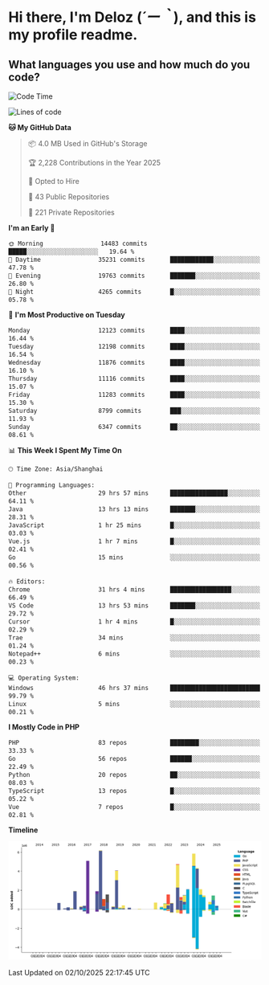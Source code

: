 # **Hi there, I'm Deloz (*´ー｀*), and this is my profile readme.**

## **What languages you use and how much do you code?**

<!--START_SECTION:waka-->
![Code Time](http://img.shields.io/badge/Code%20Time-7%2C669%20hrs%2059%20mins-blue)

![Lines of code](https://img.shields.io/badge/From%20Hello%20World%20I%27ve%20Written-54.0%20million%20lines%20of%20code-blue)

**🐱 My GitHub Data** 

> 📦 4.0 MB Used in GitHub's Storage 
 > 
> 🏆 2,228 Contributions in the Year 2025
 > 
> 💼 Opted to Hire
 > 
> 📜 43 Public Repositories 
 > 
> 🔑 221 Private Repositories 
 > 
**I'm an Early 🐤** 

```text
🌞 Morning                14483 commits       █████░░░░░░░░░░░░░░░░░░░░   19.64 % 
🌆 Daytime                35231 commits       ████████████░░░░░░░░░░░░░   47.78 % 
🌃 Evening                19763 commits       ███████░░░░░░░░░░░░░░░░░░   26.80 % 
🌙 Night                  4265 commits        █░░░░░░░░░░░░░░░░░░░░░░░░   05.78 % 
```
📅 **I'm Most Productive on Tuesday** 

```text
Monday                   12123 commits       ████░░░░░░░░░░░░░░░░░░░░░   16.44 % 
Tuesday                  12198 commits       ████░░░░░░░░░░░░░░░░░░░░░   16.54 % 
Wednesday                11876 commits       ████░░░░░░░░░░░░░░░░░░░░░   16.10 % 
Thursday                 11116 commits       ████░░░░░░░░░░░░░░░░░░░░░   15.07 % 
Friday                   11283 commits       ████░░░░░░░░░░░░░░░░░░░░░   15.30 % 
Saturday                 8799 commits        ███░░░░░░░░░░░░░░░░░░░░░░   11.93 % 
Sunday                   6347 commits        ██░░░░░░░░░░░░░░░░░░░░░░░   08.61 % 
```


📊 **This Week I Spent My Time On** 

```text
🕑︎ Time Zone: Asia/Shanghai

💬 Programming Languages: 
Other                    29 hrs 57 mins      ████████████████░░░░░░░░░   64.11 % 
Java                     13 hrs 13 mins      ███████░░░░░░░░░░░░░░░░░░   28.31 % 
JavaScript               1 hr 25 mins        █░░░░░░░░░░░░░░░░░░░░░░░░   03.03 % 
Vue.js                   1 hr 7 mins         █░░░░░░░░░░░░░░░░░░░░░░░░   02.41 % 
Go                       15 mins             ░░░░░░░░░░░░░░░░░░░░░░░░░   00.56 % 

🔥 Editors: 
Chrome                   31 hrs 4 mins       █████████████████░░░░░░░░   66.49 % 
VS Code                  13 hrs 53 mins      ███████░░░░░░░░░░░░░░░░░░   29.72 % 
Cursor                   1 hr 4 mins         █░░░░░░░░░░░░░░░░░░░░░░░░   02.29 % 
Trae                     34 mins             ░░░░░░░░░░░░░░░░░░░░░░░░░   01.24 % 
Notepad++                6 mins              ░░░░░░░░░░░░░░░░░░░░░░░░░   00.23 % 

💻 Operating System: 
Windows                  46 hrs 37 mins      █████████████████████████   99.79 % 
Linux                    5 mins              ░░░░░░░░░░░░░░░░░░░░░░░░░   00.21 % 
```

**I Mostly Code in PHP** 

```text
PHP                      83 repos            ████████░░░░░░░░░░░░░░░░░   33.33 % 
Go                       56 repos            ██████░░░░░░░░░░░░░░░░░░░   22.49 % 
Python                   20 repos            ██░░░░░░░░░░░░░░░░░░░░░░░   08.03 % 
TypeScript               13 repos            █░░░░░░░░░░░░░░░░░░░░░░░░   05.22 % 
Vue                      7 repos             █░░░░░░░░░░░░░░░░░░░░░░░░   02.81 % 
```



**Timeline**

![Lines of Code chart](https://raw.githubusercontent.com/deloz/deloz/main/assets/bar_graph.png)


 Last Updated on 02/10/2025 22:17:45 UTC
<!--END_SECTION:waka-->
